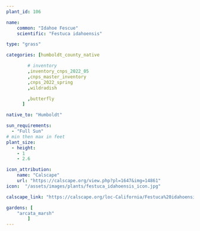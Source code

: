 ```yaml
---
plant_id: 106 

name: 
    common: "Idahoe Fescue" 
    scientific: "Festuca idahoensis"  

type: "grass"

categories: [humboldt_county_native

        # inventory
        ,inventory_cnps_2022_05
        ,cnps_master_inventory
        ,cnps_2022_spring
        ,wildradish

        ,butterfly
      ]

native_to: "Humboldt"

sun_requirements:
  - "Full Sun"
# min then max in feet
plant_size:
  - height: 
    - 1
    - 2.6

icon_attribution: 
    name: "Calscape"
    url: "https://calscape.org/view.php?pl=1647&img=14861"
icon:  "/assets/images/plants/festuca_idahoensis_icon.jpg"

calscape_link: "https://calscape.org/loc-California/Festuca%20idahoensis(%20)"

gardens: [ 
    "arcata_marsh"
        ]
---
```



